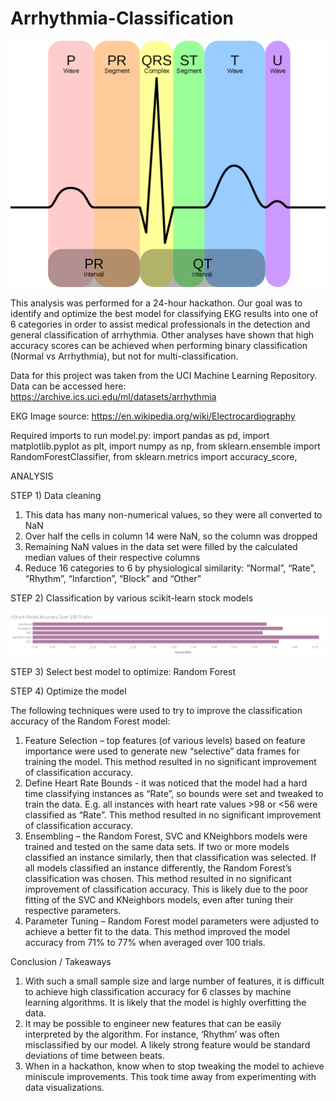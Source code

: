 # Arrhythmia-Classification

![Screenshot](https://github.com/justinbrinkman/Arrhythmia-Classification/blob/master/ekg.png)

This analysis was performed for a 24-hour hackathon.  Our goal was to identify and optimize the best
model for classifying EKG results into one of 6 categories in order to assist medical professionals 
in the detection and general classification of arrhythmia.  Other analyses have shown that high
accuracy scores can be achieved when performing binary classification (Normal vs Arrhythmia), but
not for multi-classification.

Data for this project was taken from the UCI Machine Learning Repository.
Data can be accessed here: https://archive.ics.uci.edu/ml/datasets/arrhythmia

EKG Image source: https://en.wikipedia.org/wiki/Electrocardiography

Required imports to run model.py:
import pandas as pd, 
import matplotlib.pyplot as plt, 
import numpy as np, 
from sklearn.ensemble import RandomForestClassifier, 
from sklearn.metrics import accuracy_score, 
    

ANALYSIS

STEP 1) Data cleaning
1.	This data has many non-numerical values, so they were all converted to NaN
2.	Over half the cells in column 14 were NaN, so the column was dropped
3.	Remaining NaN values in the data set were filled by the calculated median values of their respective columns
4.	Reduce 16 categories to 6 by physiological similarity: “Normal”, “Rate”, “Rhythm”, “Infarction”, “Block” and “Other”

STEP 2) Classification by various scikit-learn stock models

![Screenshot](https://github.com/justinbrinkman/Arrhythmia-Classification/blob/master/stockmodels.PNG)

STEP 3) Select best model to optimize: Random Forest

STEP 4) Optimize the model

The following techniques were used to try to improve the classification accuracy of the Random Forest model:
1.	Feature Selection – top features (of various levels) based on feature importance were used to generate new “selective” data frames for training the model.  This method resulted in no significant improvement of classification accuracy.
2.	Define Heart Rate Bounds -  it was noticed that the model had a hard time classifying instances as “Rate”, so bounds were set and tweaked to train the data.  E.g. all instances with heart rate values >98 or <56 were classified as “Rate”.  This method resulted in no significant improvement of classification accuracy.
3.	Ensembling – the Random Forest, SVC and KNeighbors models were trained and tested on the same data sets.  If two or more models classified an instance similarly, then that classification was selected.  If all models classified an instance differently, the Random Forest’s classification was chosen.  This method resulted in no significant improvement of classification accuracy.  This is likely due to the poor fitting of the SVC and KNeighbors models, even after tuning their respective parameters.
4.	Parameter Tuning – Random Forest model parameters were adjusted to achieve a better fit to the data.  This method improved the model accuracy from 71% to 77% when averaged over 100 trials.

Conclusion / Takeaways
1.	With such a small sample size and large number of features, it is difficult to achieve high classification accuracy for 6 classes by machine learning algorithms.  It is likely that the model is highly overfitting the data.
2.	It may be possible to engineer new features that can be easily interpreted by the algorithm.  For instance, ‘Rhythm’ was often misclassified by our model.  A likely strong feature would be standard deviations of time between beats.
3.	When in a hackathon, know when to stop tweaking the model to achieve miniscule improvements.  This took time away from experimenting with data visualizations.

